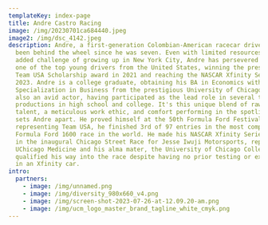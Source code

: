 ```yaml
---
templateKey: index-page
title: Andre Castro Racing
image: /img/20230701ca684440.jpeg
image2: /img/dsc_4142.jpeg
description: Andre, a first-generation Colombian-American racecar driver, has
  been behind the wheel since he was seven. Even with limited resources and the
  added challenge of growing up in New York City, Andre has persevered to become
  one of the top young drivers from the United States, winning the prestigious
  Team USA Scholarship award in 2021 and reaching the NASCAR Xfinity Series in
  2023. Andre is a college graduate, obtaining his BA in Economics with
  Specialization in Business from the prestigious University of Chicago. He is
  also an avid actor, having participated as the lead role in several theater
  productions in high school and college. It's this unique blend of raw racing
  talent, a meticulous work ethic, and comfort performing in the spotlight that
  sets Andre apart. He proved himself at the 50th Formula Ford Festival where,
  representing Team USA, he finished 3rd of 97 entries in the most competitive
  Formula Ford 1600 race in the world. He made his NASCAR Xfinity Series debut
  in the inaugural Chicago Street Race for Jesse Iwuji Motorsports, representing
  UChicago Medicine and his alma mater, the University of Chicago College; he
  qualified his way into the race despite having no prior testing or experience
  in an Xfinity car.
intro:
  partners:
    - image: /img/unnamed.png
    - image: /img/diversity_980x660_v4.png
    - image: /img/screen-shot-2023-07-26-at-12.09.20-am.png
    - image: /img/ucm_logo_master_brand_tagline_white_cmyk.png
---
```

